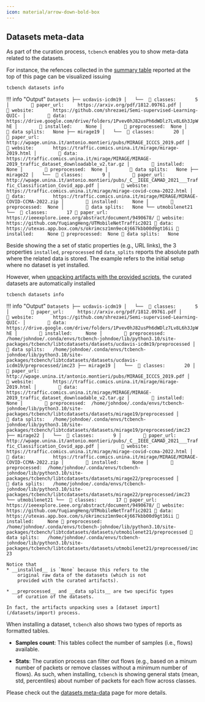 ```yaml
---
icon: material/arrow-down-bold-box
---
```


## Datasets meta-data

As part of the curation process, 
`tcbench` enables you to show meta-data
related to the datasets.

For instance, the refences collected
in the [summary table](#table-datasets-properties) reported
at the top of this page
can be visualized issuing

```
tcbench datasets info
```

!!! info "Output"
	```
	Datasets
	├── ucdavis-icdm19
	│   └──  🚩 classes:       5
	│        🔗 paper_url:     https://arxiv.org/pdf/1812.09761.pdf
	│        🔗 website:       https://github.com/shrezaei/Semi-supervised-Learning-QUIC-
	│        🔗 data:          https://drive.google.com/drive/folders/1Pvev0hJ82usPh6dWDlz7Lv8L6h3JpWhE
	│        📁 installed:     None
	│        📁 preprocessed:  None
	│        📁 data splits:   None
	├── mirage19
	│   └──  🚩 classes:       20
	│        🔗 paper_url:     http://wpage.unina.it/antonio.montieri/pubs/MIRAGE_ICCCS_2019.pdf
	│        🔗 website:       https://traffic.comics.unina.it/mirage/mirage-2019.html
	│        🔗 data:          https://traffic.comics.unina.it/mirage/MIRAGE/MIRAGE-2019_traffic_dataset_downloadable_v2.tar.gz
	│        📁 installed:     None
	│        📁 preprocessed:  None
	│        📁 data splits:   None
	├── mirage22
	│   └──  🚩 classes:       9
	│        🔗 paper_url:     http://wpage.unina.it/antonio.montieri/pubs/_C__IEEE_CAMAD_2021___Traffic_Classification_Covid_app.pdf
	│        🔗 website:       https://traffic.comics.unina.it/mirage/mirage-covid-ccma-2022.html
	│        🔗 data:          https://traffic.comics.unina.it/mirage/MIRAGE/MIRAGE-COVID-CCMA-2022.zip
	│        📁 installed:     None
	│        📁 preprocessed:  None
	│        📁 data splits:   None
	└── utmobilenet21
		└──  🚩 classes:       17
			 🔗 paper_url:     https://ieeexplore.ieee.org/abstract/document/9490678/
			 🔗 website:       https://github.com/YuqiangHeng/UTMobileNetTraffic2021
			 🔗 data:          https://utexas.app.box.com/s/okrimcsz1mn9ec4j667kbb00d9gt16ii
			 📁 installed:     None
			 📁 preprocessed:  None
			 📁 data splits:   None
	```


Beside showing the a set of static properties (e.g., URL links), 
the 3 properties `installed`, `preprocessed` nd `data_splits` 
reports the absolute path where the related data is stored.
The example refers to the initial setup where no dataset is yet
installed.

However, when [unpacking artifacts with the 
provided scripts](/artifacts/#unpack-artifacts), 
the curated datasets are automatically installed

```
tcbench datasets info
```

!!! info "Output"
	```
	Datasets
	├── ucdavis-icdm19
	│   └──  🚩 classes:       5
	│        🔗 paper_url:     https://arxiv.org/pdf/1812.09761.pdf
	│        🔗 website:       https://github.com/shrezaei/Semi-supervised-Learning-QUIC-
	│        🔗 data:          https://drive.google.com/drive/folders/1Pvev0hJ82usPh6dWDlz7Lv8L6h3JpWhE
	│        📁 installed:     None
	│        📁 preprocessed:  /home/johndoe/.conda/envs/tcbench-johndoe/lib/python3.10/site-packages/tcbench/libtcdatasets/datasets/ucdavis-icdm19/preprocessed
	│        📁 data splits:   /home/johndoe/.conda/envs/tcbench-johndoe/lib/python3.10/site-packages/tcbench/libtcdatasets/datasets/ucdavis-icdm19/preprocessed/imc23
	├── mirage19
	│   └──  🚩 classes:       20
	│        🔗 paper_url:     http://wpage.unina.it/antonio.montieri/pubs/MIRAGE_ICCCS_2019.pdf
	│        🔗 website:       https://traffic.comics.unina.it/mirage/mirage-2019.html
	│        🔗 data:          https://traffic.comics.unina.it/mirage/MIRAGE/MIRAGE-2019_traffic_dataset_downloadable_v2.tar.gz
	│        📁 installed:     None
	│        📁 preprocessed:  /home/johndoe/.conda/envs/tcbench-johndoe/lib/python3.10/site-packages/tcbench/libtcdatasets/datasets/mirage19/preprocessed
	│        📁 data splits:   /home/johndoe/.conda/envs/tcbench-johndoe/lib/python3.10/site-packages/tcbench/libtcdatasets/datasets/mirage19/preprocessed/imc23
	├── mirage22
	│   └──  🚩 classes:       9
	│        🔗 paper_url:     http://wpage.unina.it/antonio.montieri/pubs/_C__IEEE_CAMAD_2021___Traffic_Classification_Covid_app.pdf
	│        🔗 website:       https://traffic.comics.unina.it/mirage/mirage-covid-ccma-2022.html
	│        🔗 data:          https://traffic.comics.unina.it/mirage/MIRAGE/MIRAGE-COVID-CCMA-2022.zip
	│        📁 installed:     None
	│        📁 preprocessed:  /home/johndoe/.conda/envs/tcbench-johndoe/lib/python3.10/site-packages/tcbench/libtcdatasets/datasets/mirage22/preprocessed
	│        📁 data splits:   /home/johndoe/.conda/envs/tcbench-johndoe/lib/python3.10/site-packages/tcbench/libtcdatasets/datasets/mirage22/preprocessed/imc23
	└── utmobilenet21
		└──  🚩 classes:       17
			 🔗 paper_url:     https://ieeexplore.ieee.org/abstract/document/9490678/
			 🔗 website:       https://github.com/YuqiangHeng/UTMobileNetTraffic2021
			 🔗 data:          https://utexas.app.box.com/s/okrimcsz1mn9ec4j667kbb00d9gt16ii
			 📁 installed:     None
			 📁 preprocessed:  /home/johndoe/.conda/envs/tcbench-johndoe/lib/python3.10/site-packages/tcbench/libtcdatasets/datasets/utmobilenet21/preprocessed
			 📁 data splits:   /home/johndoe/.conda/envs/tcbench-johndoe/lib/python3.10/site-packages/tcbench/libtcdatasets/datasets/utmobilenet21/preprocessed/imc23
	```
	
	Notice that
	* __installed__ is `None` because this refers to the
		original raw data of the datasets (which is not
		provided with the curated artifacts).

	* __preprocessed__ and __data splits__ are two specific types
		of curation of the datasets.

	In fact, the artifacts unpacking uses a [dataset import](/datasets/import) process.


When installing a dataset, `tcbench` also
shows two types of reports as formatted tables.

* __Samples count__: This tables collect
the number of samples (i.e., flows)
available.

* __Stats__: The curation process
can filter out flows (e.g., based
on a minum number of packets
or remove classes without a minimum
number of flows). As such, when 
installing, `tcbench` is showing
general stats (mean, std, percentiles)
about number of packets
for each flow across classes.

Please check out the [datasets meta-data](/datasets/metadata) page for more details.


